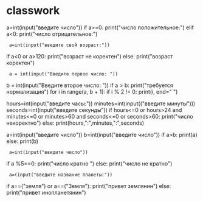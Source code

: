 # classwork
 a=int(input("введите число"))
if a>=0:
     print("число положительное:")
 elif a<0:
     print("число отрицательное:")

     a=int(input("введите свой возраст:"))
 if a<0 or a>120:
     print("возраст не коректен")
 else:
     print("возраст коректен")

     a = int(input("Введите первое число: "))
b = int(input("Введите второе число: "))
 if a > b:
     print("требуется нормализация")
 for i in range(a, b + 1):
     if i % 2 != 0:
         print(i, end=" ")

         
hours=int(input("введите часы:"))
minutes=int(input(("введите минуты")))
 seconds=int(input("введите секунды"))
 if hours<=0 or hours>24 and  minutes<=0 or minutes>60 and seconds<=0 or seconds>60:
     print("число некоректно")
 else:
     print(hours,":",minutes,":",seconds)


a=int(input("введите число"))
b=int(input("введите число"))
 if a>b:
     print(a)
 else:
     print(b)



     a=int(input("введите число"))
 if a %5==0:
     print("число кратно ")
 else:
     print("число не кратно")


     a=(input("введите название планеты:"))
 if a==("земля") or a==("Земля"):
     print("привет землянин")
 else:
     print("привет инопланетянин")
